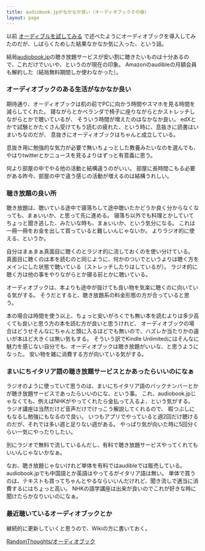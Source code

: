 ```yaml
---
title: audiobook.jpがなかなか良い（オーディオブックその後）
layout: page
---
```

以前 [オーディブルを試してみる](https://karino2.github.io/2021/09/04/try_audible.html) で述べたようにオーディオブックを導入してみたのだが、しばらくためした結果なかなか気に入った、という話。

結局[audiobook.jp](https://audiobook.jp/)の聴き放題サービスが安い割に聴きたいものは十分あるので、これだけでいいや、というのが現在の印象。
Amazonのaudibleの月額会員も解約した（結局無料期間しか使わなかった）。

### オーディオブックのある生活がなかなか良い

期待通り、オーディオブックは机の前でPCに向かう時間やスマホを見る時間を減らしてくれた。
寝ながらとかベランダで椅子に座りながらとかストレッチしながらとかで聴いているが、
そういう時間が増えたのはなかなか良い。
edXとかで試験とかたくさん受けてもう読むの疲れた、という時に、息抜きに読書はいまいちなのだが、
息抜きにオーディオブックはちゃんと成立している。

息抜き用に勉強的な気力が必要で無いちょっとした教養みたいなのを選んでも、
やはりtwitterとかニュースを見るよりはずっと有意義に思う。

何より部屋の中でやる他の活動と結構違うのがいい。
部屋に長時間こもる必要がある昨今、部屋の中で違う感じの活動が増えるのは結構うれしい。

### 聴き放題の良い所

聴き放題は、聴いている途中で寝落ちして途中聴いたかどうか良く分からなくなっても、まぁいいか、と思って先に進める。
寝落ち以外でも料理とかしていてちょっと聞き逃した、みたいな時も、まぁいいか、という気分になる。
これは一冊一冊をお金を出して買っていると難しいんじゃないか。
よりラジオ的に使える、というか。

自分はまぁまぁ真面目に聴くのとラジオ的に流しておくのを使い分けている。
真面目に聴くのは本を読むのと同じように、何かのついでというよりは聴く方をメインにした状態で聴いている（ストレッチしたりはしているが）。
ラジオ的に聴く方は他の事をやりながらとか寝る前とかに聴いている。

オーディオブックは、本よりも途中が抜けても良い物を気楽に聴くのに向いている気がする。
そうだとすると、聴き放題系の料金形態の方が合っていると思う。

本の場合は時間を使う以上、ちょっと安いがろくでも無い本を読むよりは多少高くても良いと思う方の本を読む方が良いと思うけれど、
オーディオブックの場合はどうせそんなにちゃんと頭に入るほどでも無いので、ハズレか当たりかの違いが本ほど大きくは無い気もする。
そういう訳でKindle Unlimitedにはそんなに魅力を感じない自分でも、オーディオブックは聴き放題がいいな、と思うようになった。
安い物を雑に消費する方が向いている気がする。

### まいにちイタリア語の聴き放題サービスとかあったらいいのになぁ

ラジオのように使っていて思うのは、まいにちイタリア語のバックナンバーとかが聴き放題サービスであったらいいのにな、という事。
これ、audiobook.jpじゃなくても、例えばNHKがやってくれたら金払って入るよ、という気がする。
ラジオ講座は当然だけど音声だけでけっこう解説してくれるので、
暇つぶしにもなるし勉強にもなるので良い。
いつもアプリでやっていると週2回だけ聴けるのだが、それでは多い週と足りない週がある。
やっぱり気が向いた時に5回分くらい一気にやったりしたい。

別にラジオで無料で流しているんだし、有料で聴き放題サービスやってくれてもいいんじゃないかなぁ。

なお、聴き放題じゃないけれど単体を有料ではaudibleでは販売している。audiobook.jpでも中国語とか英語はやってるがイタリア語は無い。
単体で買うのは、テキストも買ってちゃんとやるならいいんだけれど、聞き流しで適当に消費するにはちょっと高い。
NHKの語学講座は出来が良いのでこれが好きな時に聞けたらかなりいいのになぁ。

### 最近聴いているオーディオブックとか

継続的に更新していくと思うので、Wikiの方に書いておく。

[RandomThoughts/オーディオブック](https://karino2.github.io/RandomThoughts/%E3%82%AA%E3%83%BC%E3%83%87%E3%82%A3%E3%82%AA%E3%83%96%E3%83%83%E3%82%AF)